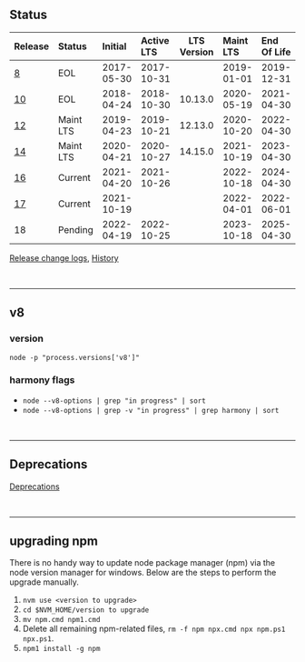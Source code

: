 ## Status

| Release        | Status    | Initial    | Active LTS | LTS Version | Maint LTS  | End Of Life |
| :------------- | :-------- | :--------- | :--------- | :---------: | :--------- | :---------- |
| [8](./v8.md)   | EOL       | 2017-05-30 | 2017-10-31 |             | 2019-01-01 | 2019-12-31  |
| [10](./v10.md) | EOL       | 2018-04-24 | 2018-10-30 |   10.13.0   | 2020-05-19 | 2021-04-30  |
| [12](./v12.md) | Maint LTS | 2019-04-23 | 2019-10-21 |   12.13.0   | 2020-10-20 | 2022-04-30  |
| [14](./v14.md) | Maint LTS | 2020-04-21 | 2020-10-27 |   14.15.0   | 2021-10-19 | 2023-04-30  |
| [16](./v16.md) | Current   | 2021-04-20 | 2021-10-26 |             | 2022-10-18 | 2024-04-30  |
| [17](./v17.md) | Current   | 2021-10-19 |            |             | 2022-04-01 | 2022-06-01  |
| 18             | Pending   | 2022-04-19 | 2022-10-25 |             | 2023-10-18 | 2025-04-30  |

[Release change logs](https://github.com/nodejs/node/tree/master/doc/changelogs), [History](https://github.com/nodejs/node/commits/master/doc/changelogs)

<br><hr>

## v8

### version

`node -p "process.versions['v8']"`


### harmony flags

- `node --v8-options | grep "in progress" | sort`
- `node --v8-options | grep -v "in progress" | grep harmony | sort`

<br><hr>

## Deprecations

[Deprecations](https://nodejs.org/dist/latest-v16.x/docs/api/deprecations.html)

<br><hr>


## upgrading npm

There is no handy way to update node package manager (npm) via the node version manager for windows. Below are the steps to perform the upgrade manually.

1. `nvm use <version to upgrade>`
1. `cd $NVM_HOME/version to upgrade`
1. `mv npm.cmd npm1.cmd`
1. Delete all remaining npm-related files, `rm -f npm npx.cmd npx npm.ps1 npx.ps1`.
1. `npm1 install -g npm`
